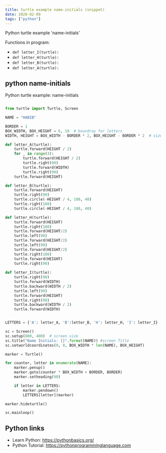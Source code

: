 ```yaml
---
title: turtle example name-initials (snippet)
date: 2020-02-09
tags: ["python"]
---
```

Python turtle example 'name-initials'

Functions in program: 
* `def letter_I(turtle):`
* `def letter_H(turtle):`
* `def letter_B(turtle):`
* `def letter_A(turtle):`

## python name-initials

Python turtle example: name-initials

```python

from turtle import Turtle, Screen

NAME = "HABIB"

BORDER = 1
BOX_WIDTH, BOX_HEIGHT = 6, 10  # boundray for letters
WIDTH, HEIGHT = BOX_WIDTH - BORDER * 2, BOX_HEIGHT - BORDER * 2  # size for letters

def letter_A(turtle):
    turtle.forward(HEIGHT / 2)
    for _ in range(3):
        turtle.forward(HEIGHT / 2)
        turtle.right(90)
        turtle.forward(WIDTH)
        turtle.right(90)
    turtle.forward(HEIGHT)

def letter_B(turtle):
    turtle.forward(HEIGHT)
    turtle.right(90)
    turtle.circle(-HEIGHT / 4, 180, 40)
    turtle.right(180)
    turtle.circle(-HEIGHT / 4, 180, 40)

def letter_H(turtle):
    turtle.forward(HEIGHT)
    turtle.right(180)
    turtle.forward(HEIGHT/2)
    turtle.left(90)
    turtle.forward(HEIGHT/2)
    turtle.left(90)
    turtle.forward(HEIGHT/2)
    turtle.right(180)
    turtle.forward(HEIGHT)
    turtle.right(90)
   
def letter_I(turtle):
    turtle.right(90)
    turtle.forward(WIDTH)
    turtle.backward(WIDTH / 2)
    turtle.left(90)
    turtle.forward(HEIGHT)
    turtle.right(90)
    turtle.backward(WIDTH / 2)
    turtle.forward(WIDTH)


LETTERS = {'A': letter_A, 'B':letter_B, 'H': letter_H, 'I': letter_I}

sc = Screen()
sc.setup(800, 400)  # screen size
sc.title("Name Initials: {}".format(NAME)) #screen Title
sc.setworldcoordinates(0, 0, BOX_WIDTH * len(NAME), BOX_HEIGHT)

marker = Turtle()

for counter, letter in enumerate(NAME):
    marker.penup()
    marker.goto(counter * BOX_WIDTH + BORDER, BORDER)
    marker.setheading(90)

    if letter in LETTERS:
        marker.pendown()
        LETTERS[letter](marker)

marker.hideturtle()

sc.mainloop()

```

## Python links

- Learn Python: https://pythonbasics.org/
- Python Tutorial: https://pythonprogramminglanguage.com

